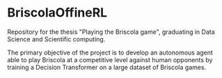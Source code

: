 # BriscolaOffineRL

Repository for the thesis "Playing the Briscola game", graduating in Data Science and Scientific computing.

The primary objective of the project is to develop an autonomous agent able to play Briscola at a competitive level against human opponents by training a Decision Transformer on a large dataset of Briscola games.